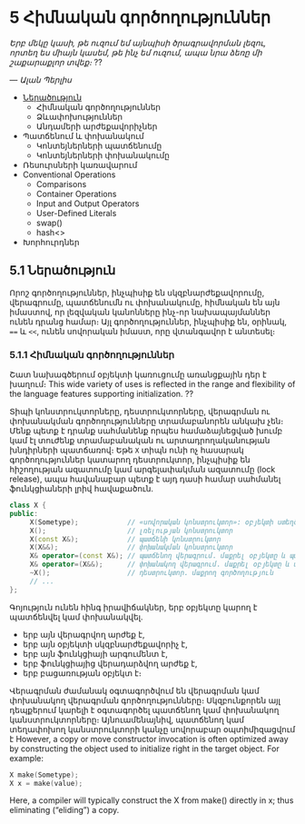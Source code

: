 # 5 Հիմնական գործողություններ

_Երբ մեկը կասի, թե ուզում եմ այնպիսի ծրագրավորման լեզու, որտեղ ես միայն կասեմ, թե ինչ եմ ուզում, ապա նրա ձեռը մի շաքարաքլոր տվեք։_ ??

_— Ալան Պերլիս_

* [Ներածություն](5.1-Ներածություն)
    * Հիմնական գործողություններ
    * Ձևափոխություններ
    * Անդամերի արժեքավորիչներ
* Պատճենում և փոխանակում
    * Կոնտեյներների պատճենումը
    * Կոնտեյներների փոխանակումը
* Ռեսուրսների կառավարում
* Conventional Operations
    * Comparisons
    * Container Operations
    * Input and Output Operators
    * User-Defined Literals
    * swap()
    * hash<>
* Խորհուրդներ


## 5.1 Ներածություն

Որոշ գործողություններ, ինչպիսիք են սկզբնարժեքավորումը, վերագրումը, պատճենումն ու փոխանակումը, հիմնական են այն իմաստով, որ լեզվական կանոնները ինչ-որ նախապայմաններ ունեն դրանց համար։ Այլ գործողություններ, ինչպիսիք են, օրինակ, `==` և `<<`, ունեն սովորական իմաստ, որը վտանգավոր է անտեսել։

### 5.1.1 Հիմնական գործողություններ

Շատ նախագծերում օբյեկտի կառուցումը առանցքային դեր է խաղում։ This wide variety of uses is reflected in the range and flexibility of the language features supporting initialization. ??

Տիպի կոնստրուկտորները, դեստրուկտորները, վերագրման ու փոխանակման գործողությունները տրամաբանորեն անկախ չեն։ Մենք պետք է դրանք սահմանենք որպես համաձայնեցված խումբ կամ էլ տուժենք տրամաբանական ու արտադրողականության խնդիրների պատճառով։ Եթե `X` տիպն ունի ոչ հասարակ գործողություններ կատարող դեստրուկտոր, ինչպիսիք են հիշողության ազատումը կամ արգելափակման ազատումը (lock release), ապա հավանաբար պետք է այդ դասի համար սահմանել ֆունկցիաների լրիվ հավաքածուն.

```C++
class X {
public:
     X(Sometype);            // «սովորական կոնստրուկտոր»: օբյեկտի ստեղծում
     X();                    // լռելության կոնստրուկտոր
     X(const X&);            // պատճենի կոնստրուկտոր
     X(X&&);                 // փոխանակման կոնստրուկտոր
     X& operator=(const X&); // պատճենող վերագրում. մաքրել օբյեկտը և պատճենել նոր արժեքը
     X& operator=(X&&);      // փոխանակող վերագրում. մաքրել օբյեկտը և տեղփոխել նոր արժեքը
     ~X();                   // դեստրուկտոր. մաքրող գործողություն
     // ...
};
```

Գոյություն ունեն հինգ իրավիճակներ, երբ օբյեկտը կարող է պատճենվել կամ փոխանակվել.
* երբ այն վերագրվող արժեք է,
* երբ այն օբյեկտի սկզբնարժեքավորիչ է,
* երբ այն ֆունկցիայի արգումենտ է,
* երբ ֆունկցիայից վերադարձվող արժեք է,
* երբ բացառության օբյեկտ է։

Վերագրման ժամանակ օգտագործվում են վերագրման կամ փոխանակող վերագրման գործողությունները։ Սկզբունքորեն այլ դեպքերում կարելի է օգտագործել պատճենող կամ փոխանակող կանստրուկտորները։ Այնուամենայնիվ, պատճենող կամ տեղափոխող կանստրուկտորի կանչը սովորաբար օպտիմիզացվում է
However, a copy or move constructor invocation is often optimized away by constructing the object used to initialize right in the target object. For example:

```C++
X make(Sometype);
X x = make(value);
```


Here, a compiler will typically construct the X from make() directly in x; thus eliminating (“eliding”) a copy.
